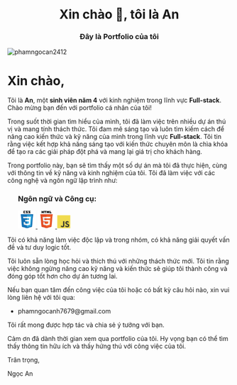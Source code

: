 <h1 align="center">Xin chào 👋, tôi là An</h1>
<h3 align="center">Đây là Portfolio của tôi</h3>

<p align="left"> <img src="https://komarev.com/ghpvc/?username=phamngocan2412&label=Profile%20views&color=0e75b6&style=flat" alt="phamngocan2412" /></p>

<h1>Xin chào,</h1>

  <p>Tôi là <strong>An</strong>, một <strong>sinh viên năm 4</strong> với kinh nghiệm trong lĩnh vực <strong>Full-stack</strong>. Chào mừng bạn đến với portfolio cá nhân của tôi!</p>

  <p>Trong suốt thời gian tìm hiểu của mình, tôi đã làm việc trên nhiều dự án thú vị và mang tính thách thức. Tôi đam mê sáng tạo và luôn tìm kiếm cách để nâng cao kiến thức và kỹ năng của mình trong lĩnh vực <strong>Full-stack</strong>. Tôi tin rằng việc kết hợp khả năng sáng tạo với kiến thức chuyên môn là chìa khóa để tạo ra các giải pháp đột phá và mang lại giá trị cho khách hàng.</p>

  <p>Trong portfolio này, bạn sẽ tìm thấy một số dự án mà tôi đã thực hiện, cùng với thông tin về kỹ năng và kinh nghiệm của tôi. Tôi đã làm việc với các công nghệ và ngôn ngữ lập trình như:</p>

  <ul>
    <h3 align="left">Ngôn ngữ và Công cụ:</h3>
    <p align="left">
      <a href="https://www.w3schools.com/css/" target="_blank" rel="noreferrer">
        <img src="https://raw.githubusercontent.com/devicons/devicon/master/icons/css3/css3-original-wordmark.svg" alt="css3" width="40" height="40"/>
      </a>
      <a href="https://www.w3.org/html/" target="_blank" rel="noreferrer">
        <img src="https://raw.githubusercontent.com/devicons/devicon/master/icons/html5/html5-original-wordmark.svg" alt="html5" width="40" height="40"/>
      </a>
      <a href="https://developer.mozilla.org/en-US/docs/Web/JavaScript" target="_blank" rel="noreferrer">
        <img src="https://raw.githubusercontent.com/devicons/devicon/master/icons/javascript/javascript-original.svg" alt="javascript" width="30" height="30"/>
      </a>
    </p>
  </ul>

  <p>Tôi có khả năng làm việc độc lập và trong nhóm, có khả năng giải quyết vấn đề và tư duy logic tốt.</p>

  <p>Tôi luôn sẵn lòng học hỏi và thích thú với những thách thức mới. Tôi tin rằng việc không ngừng nâng cao kỹ năng và kiến thức sẽ giúp tôi thành công và đóng góp tốt hơn cho dự án tương lai.</p>

  <p>Nếu bạn quan tâm đến công việc của tôi hoặc có bất kỳ câu hỏi nào, xin vui lòng liên hệ với tôi qua:</p>

  <ul>
    <li>phamngocanh7679@gmail.com</li>
  </ul>

  <p>Tôi rất mong được hợp tác và chia sẻ ý tưởng với bạn.</p>

  <p>Cảm ơn đã dành thời gian xem qua portfolio của tôi. Hy vọng bạn có thể tìm thấy thông tin hữu ích và thấy hứng thú với công việc của tôi.</p>

  <p>Trân trọng,</p>
  <p>Ngọc An</p>
</body>
